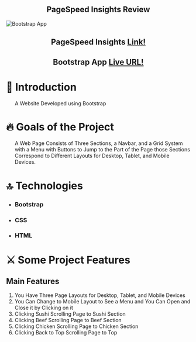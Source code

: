 <h2 align='center'>PageSpeed Insights Review</h2>
<img alt='Bootstrap App' src='https://github.com/dev-mostafa-ali/bootstrap-app/assets/72570901/96ad3576-095e-449f-9e34-796c3a332275'></img>
<h2>
  <p align='center'>PageSpeed Insights 
<a href='https://pagespeed.web.dev/'>Link!</a>
    </p>
</h2>
<h2>
  <p align='center'>Bootstrap App 
<a href='https://dev-mostafa-ali.github.io/bootstrap-app/'>Live URL!</a>
    </p>
</h2>
<h1>
📝 Introduction
  </h1>
  <ul>
  <p>A Website Developed using Bootstrap</p>
    </ul>
  <h1>
🔥 Goals of the Project
  </h1>
  <ul>
  <p>
   A Web Page Consists of Three Sections, a Navbar, and a Grid System with a Menu with Buttons to Jump to the Part of the Page those Sections Correspond to Different Layouts for Desktop, Tablet, and Mobile Devices.
</p>
    </ul>
  <h1>
🔝 Technologies
  </h1>
  <ul>
   <li>
  <h3>Bootstrap</h3>
   </li>
   <li>
  <h3>CSS</h3>
   </li>
   <li>
  <h3>HTML</h3>
   </li>
  </ul>
<h1>
 ⚔️ Some Project Features
</h1>
<h2>Main Features</h2>
<ol>
 <li>You Have Three Page Layouts for Desktop, Tablet, and Mobile Devices</li>
 <li>You Can Change to Mobile Layout to See a Menu and You Can Open and Close it by Clicking on it</li>
 <li>Clicking Sushi Scrolling Page to Sushi Section</li>
 <li>Clicking Beef Scrolling Page to Beef Section</li>
 <li>Clicking Chicken Scrolling Page to Chicken Section</li>
 <li>Clicking Back to Top Scrolling Page to Top</li>
</ol>

